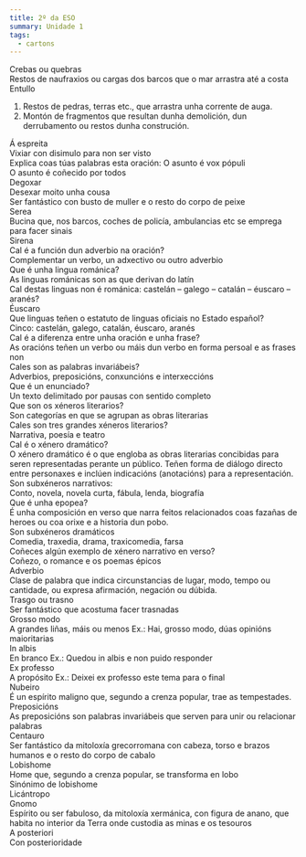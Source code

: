 ```yaml
---
title: 2º da ESO
summary: Unidade 1
tags:
  - cartons
---
```


<e-card color="1">
<div>Crebas ou quebras</div>
<div>Restos de naufraxios ou cargas dos barcos que o mar arrastra até a costa</div>
</e-card>

<e-card color="2">
<div>Entullo</div>
<div>

1. Restos de pedras, terras etc., que arrastra unha corrente de auga.
2. Montón de fragmentos que resultan dunha demolición, dun derrubamento ou
   restos dunha construción.

</div>
</e-card>

<e-card color="3">
<div>Á espreita</div>
<div>Vixiar con disimulo para non ser visto</div>
</e-card>

<e-card color="4">
<div>Explica coas túas palabras esta oración: O asunto é vox pópuli</div>
<div>O asunto é coñecido por todos</div>
</e-card>

<e-card color="5">
<div>Degoxar</div>
<div>Desexar moito unha cousa</div>
</e-card>

<e-card color="6">
<div>Ser fantástico con busto de muller e o resto do corpo de peixe</div>
<div>Serea</div>
</e-card>

<e-card color="7">
<div>Bucina que, nos barcos, coches de policía, ambulancias etc se emprega para facer sinais</div>
<div>Sirena</div>
</e-card>

<e-card color="8">
<div>Cal é a función dun adverbio na oración?</div>
<div>Complementar un verbo, un adxectivo ou outro adverbio</div>
</e-card>

<e-card color="9">
<div>Que é unha lingua románica?</div>
<div>As linguas románicas son as que derivan do latín</div>
</e-card>

<e-card color="10">
<div>Cal destas linguas non é románica: castelán – galego – catalán – éuscaro – aranés?</div>
<div>Éuscaro</div>
</e-card>

<e-card color="1">
<div>Que linguas teñen o estatuto de linguas oficiais no Estado español?</div>
<div>Cinco: castelán, galego, catalán, éuscaro, aranés</div>
</e-card>

<e-card color="2">
<div>Cal é a diferenza entre unha oración e unha frase?</div>
<div>As oracións teñen un verbo ou máis dun verbo en forma persoal e as frases non</div>
</e-card>

<e-card color="3">
<div>Cales son as palabras invariábeis?</div>
<div>Adverbios, preposicións, conxuncións e interxeccións</div>
</e-card>

<e-card color="4">
<div>Que é un enunciado?</div>
<div>Un texto delimitado por pausas con sentido completo</div>
</e-card>

<e-card color="5">
<div>Que son os xéneros literarios?</div>
<div>Son categorías en que se agrupan as obras literarias</div>
</e-card>

<e-card color="6">
<div>Cales son tres grandes xéneros literarios?</div>
<div>Narrativa, poesía e teatro</div>
</e-card>

<e-card color="7">
<div>Cal é o xénero dramático?</div>
<div>O xénero dramático é o que engloba as obras literarias concibidas para seren representadas perante un público. Teñen forma de diálogo directo entre personaxes e inclúen indicacións (anotacións) para a representación. </div>
</e-card>

<e-card color="8">
<div>Son subxéneros narrativos:</div>
<div>Conto, novela, novela curta, fábula, lenda, biografía</div>
</e-card>

<e-card color="9">
<div>Que é unha epopea?</div>
<div>É unha composición en verso que narra feitos relacionados coas fazañas de heroes ou coa orixe e a historia dun pobo.</div>
</e-card>

<e-card color="10">
<div>Son subxéneros dramáticos</div>
<div>Comedia, traxedia, drama, traxicomedia, farsa</div>
</e-card>

<e-card color="1">
<div>Coñeces algún exemplo de xénero narrativo en verso?</div>
<div>Coñezo, o romance e os poemas épicos</div>
</e-card>

<e-card color="2">
<div>Adverbio</div>
<div>Clase de palabra que indica circunstancias de lugar, modo, tempo ou cantidade, ou expresa afirmación, negación ou dúbida.</div>
</e-card>

<e-card color="3">
<div>Trasgo ou trasno</div>
<div>Ser fantástico que acostuma facer trasnadas</div>
</e-card>

<e-card color="4">
<div>Grosso modo</div>
<div> A grandes liñas, máis ou menos
Ex.: Hai, grosso modo, dúas opinións maioritarias</div>
</e-card>

<e-card color="5">
<div>In albis</div>
<div>En branco
Ex.: Quedou in albis e non puido responder</div>
</e-card>

<e-card color="6">
<div>Ex professo</div>
<div> A propósito
Ex.: Deixei ex professo este tema para o final</div>
</e-card>

<e-card color="7">
<div>Nubeiro</div>
<div>É un espírito maligno que, segundo a crenza popular, trae as tempestades.</div>
</e-card>

<e-card color="8">
<div>Preposicións</div>
<div>As preposicións son palabras invariábeis que serven para unir ou relacionar palabras</div>
</e-card>

<e-card color="9">
<div>Centauro</div>
<div>Ser fantástico da mitoloxía grecorromana con cabeza, torso e brazos humanos e o resto do corpo de cabalo</div>
</e-card>

<e-card color="10">
<div>Lobishome</div>
<div>Home que, segundo a crenza popular, se transforma en lobo</div>
</e-card>

<e-card color="1">
<div>Sinónimo de lobishome</div>
<div>Licántropo</div>
</e-card>

<e-card color="2">
<div>Gnomo</div>
<div>Espírito ou ser fabuloso, da mitoloxía xermánica, con figura de anano, que habita no interior da Terra onde custodia as minas e os tesouros</div>
</e-card>

<e-card color="3">
<div>A posteriori</div>
<div>Con posterioridade</div>
</e-card>
